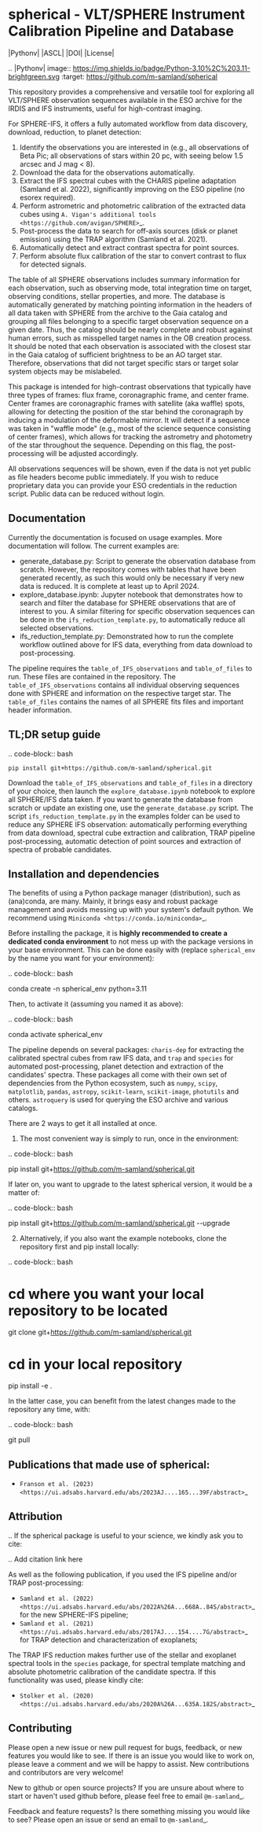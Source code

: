 spherical - VLT/SPHERE Instrument Calibration Pipeline and Database
===================================================================

|Pythonv| |ASCL| |DOI| |License|

.. |Pythonv| image:: https://img.shields.io/badge/Python-3.10%2C%203.11-brightgreen.svg
            :target: https://github.com/m-samland/spherical

This repository provides a comprehensive and versatile tool for exploring all VLT/SPHERE observation sequences available in the ESO archive for the IRDIS and IFS instruments, useful for high-contrast imaging.

For SPHERE-IFS, it offers a fully automated workflow from data discovery, download, reduction, to planet detection:

1. Identify the observations you are interested in (e.g., all observations of Beta Pic; all observations of stars within 20 pc, with seeing below 1.5 arcsec and J mag < 8).
2. Download the data for the observations automatically.
3. Extract the IFS spectral cubes with the CHARIS pipeline adaptation (Samland et al. 2022), significantly improving on the ESO pipeline (no esorex required).
4. Perform astrometric and photometric calibration of the extracted data cubes using `A. Vigan's additional tools <https://github.com/avigan/SPHERE>`_.
5. Post-process the data to search for off-axis sources (disk or planet emission) using the TRAP algorithm (Samland et al. 2021).
6. Automatically detect and extract contrast spectra for point sources.
7. Perform absolute flux calibration of the star to convert contrast to flux for detected signals.

The table of all SPHERE observations includes summary information for each observation, such as observing mode, total integration time on target, observing conditions, stellar properties, and more. The database is automatically generated by matching pointing information in the headers of all data taken with SPHERE from the archive to the Gaia catalog and grouping all files belonging to a specific target observation sequence on a given date. Thus, the catalog should be nearly complete and robust against human errors, such as misspelled target names in the OB creation process.
It should be noted that each observation is associated with the closest star in the Gaia catalog of sufficient brightness to be an AO target star. Therefore, observations that did not target specific stars or target solar system objects may be mislabeled.

This package is intended for high-contrast observations that typically have three types of frames: flux frame, coronagraphic frame, and center frame. Center frames are coronagraphic frames with satellite (aka waffle) spots, allowing for detecting the position of the star behind the coronagraph by inducing a modulation of the deformable mirror. It will detect if a sequence was taken in "waffle mode" (e.g., most of the science sequence consisting of center frames), which allows for tracking the astrometry and photometry of the star throughout the sequence. Depending on this flag, the post-processing will be adjusted accordingly.

All observations sequences will be shown, even if the data is not yet public as file headers become public immediately. If you wish to reduce proprietary data you can provide your ESO credentials in the reduction script. Public data can be reduced without login.


Documentation
-------------
Currently the documentation is focused on usage examples. More documentation will follow. The current examples are:

- generate_database.py: Script to generate the observation database from scratch. However, the repository comes with tables that have been generated recently, as such this would only be necessary if very new data is reduced. It is complete at least up to April 2024.
- explore_database.ipynb: Jupyter notebook that demonstrates how to search and filter the database for SPHERE observations that are of interest to you. A similar filtering for specific observation sequences can be done in the ``ifs_reduction_template.py``, to automatically reduce all selected observations.
- ifs_reduction_template.py: Demonstrated how to run the complete workflow outlined above for IFS data, everything from data download to post-processing.

The pipeline requires the ``table_of_IFS_observations`` and ``table_of_files`` to run. These files are contained in the repository. The ``table_of_IFS_observations`` contains all individual observing sequences done with SPHERE and information on the respective target star. The ``table_of_files`` contains the names of all SPHERE fits files and important header information.  


TL;DR setup guide
-----------------
.. code-block:: bash

    pip install git+https://github.com/m-samland/spherical.git

Download the ``table_of_IFS_observations`` and ``table_of_files`` in a directory of your choice, then launch the ``explore_database.ipynb`` notebook to explore all SPHERE/IFS data taken.
If you want to generate the database from scratch or update an existing one, use the ``generate_database.py`` script.
The script ``ifs_reduction_template.py`` in the examples folder can be used to reduce any SPHERE IFS observation: automatically performing everything from data download, spectral cube extraction and calibration, TRAP pipeline post-processing, automatic detection of point sources and extraction of spectra of probable candidates.

Installation and dependencies
-----------------------------
The benefits of using a Python package manager (distribution), such as
(ana)conda, are many. Mainly, it brings easy and robust package
management and avoids messing up with your system's default python. 
We recommend using
`Miniconda <https://conda.io/miniconda>`_.

Before installing the package, it is **highly recommended to create a dedicated
conda environment** to not mess up with the package versions in your base
environment. This can be done easily with (replace ``spherical_env`` by the name you want
for your environment):

.. code-block:: bash

  conda create -n spherical_env python=3.11

Then, to activate it (assuming you named it as above):

.. code-block:: bash

  conda activate spherical_env


The pipeline depends on several packages: ``charis-dep`` for extracting the calibrated spectral cubes from raw IFS data,
and ``trap`` and ``species`` for automated post-processing, planet detection and extraction of the
candidates' spectra. These packages all come with their own set of dependencies from the Python ecosystem, such as
``numpy``, ``scipy``, ``matplotlib``, ``pandas``, ``astropy``, ``scikit-learn``, ``scikit-image``, ``photutils`` and others.
``astroquery`` is used for querying the ESO archive and various catalogs.

There are 2 ways to get it all installed at once.

1. The most convenient way is simply to run, once in the environment:

.. code-block:: bash

  pip install git+https://github.com/m-samland/spherical.git

If later on, you want to upgrade to the latest spherical version, it would be a matter of:

.. code-block:: bash

  pip install git+https://github.com/m-samland/spherical.git --upgrade

2. Alternatively, if you also want the example notebooks, clone the repository first and pip install locally:

.. code-block:: bash

  # cd where you want your local repository to be located
  git clone git+https://github.com/m-samland/spherical.git
  # cd in your local repository
  pip install -e .

In the latter case, you can benefit from the latest changes made to the repository any time, with:

.. code-block:: bash

  git pull


Publications that made use of spherical:
-------------------------------------------------

- `Franson et al. (2023) <https://ui.adsabs.harvard.edu/abs/2023AJ....165...39F/abstract>`_


Attribution
-----------

..
  If the spherical package is useful to your science, we kindly ask you to cite:

..
  Add citation link here

As well as the following publication, if you used the IFS pipeline and/or TRAP post-processing:

- `Samland et al. (2022) <https://ui.adsabs.harvard.edu/abs/2022A%26A...668A..84S/abstract>`_ for the new SPHERE-IFS pipeline;
- `Samland et al. (2021) <https://ui.adsabs.harvard.edu/abs/2017AJ....154....7G/abstract>`_ for TRAP detection and characterization of exoplanets;

The TRAP IFS reduction makes further use of the stellar and exoplanet spectral tools in the ``species`` package, for spectral template matching and absolute photometric calibration of the candidate spectra. If this functionality was used, please kindly cite:

- `Stolker et al. (2020) <https://ui.adsabs.harvard.edu/abs/2020A%26A...635A.182S/abstract>`_


Contributing
------------

Please open a new issue or new pull request for bugs, feedback, or new features you would like to see.  If there is an issue you would like to work on, please leave a comment and we will be happy to assist.   New contributions and contributors are very welcome!

New to github or open source projects?  If you are unsure about where to start or haven't used github before, please feel free to email `@m-samland`_.

Feedback and feature requests?  Is there something missing you would like to see?  Please open an issue or send an email to  `@m-samland`_.